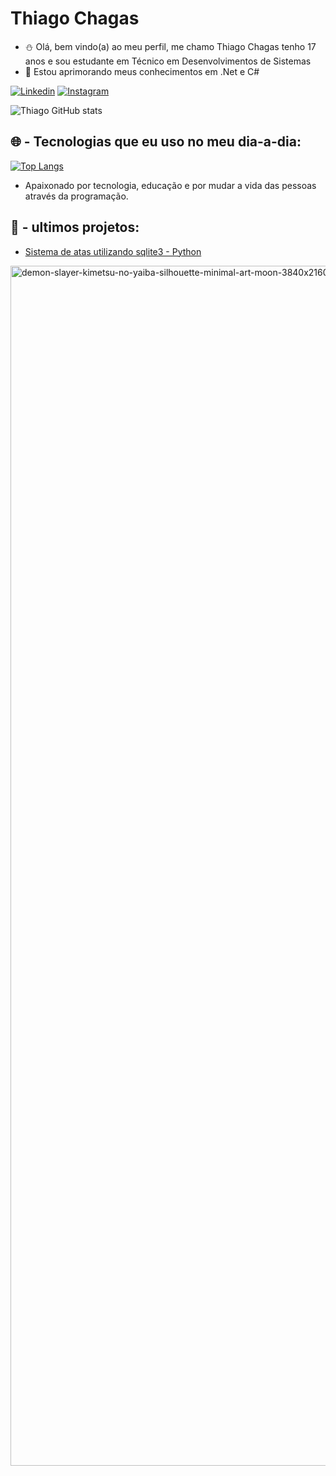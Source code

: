 # Thiago Chagas 
- ⛄ Olá, bem vindo(a) ao meu perfil, me chamo Thiago Chagas tenho 17 anos e sou estudante em Técnico em Desenvolvimentos de Sistemas
- 🌱 Estou aprimorando meus conhecimentos em .Net e C#


[![Linkedin](https://img.shields.io/badge/LinkedIn-0077B5?style=for-the-badge&logo=linkedin&logoColor=white)](https://linkedin.com/in/thiago-chagas-5213b8252/)
[![Instagram](https://img.shields.io/badge/Instagram-E4405F?style=for-the-badge&logo=instagram&logoColor=white)](https://instagram.com/thiago_ch2)

![Thiago GitHub stats](https://github-readme-stats.vercel.app/api?username=ThiagoCh12&show_icons=true&theme=dark)

## 🌐 - Tecnologias que eu uso no meu dia-a-dia:

[![Top Langs](https://github-readme-stats.vercel.app/api/top-langs/?username=ThiagoCh12&hide_compact=true)](https://github.com/ThiagoCh12/github-readme-stats)


- Apaixonado por tecnologia, educação e por mudar a vida das pessoas através da programação.

## 🚀 - ultimos projetos:
- [Sistema de atas utilizando sqlite3 - Python](https://github.com/ThiagoCh12/Sistema_Ata.py)<br/>
<img width="1920" alt="demon-slayer-kimetsu-no-yaiba-silhouette-minimal-art-moon-3840x2160-8306" src="https://user-images.githubusercontent.com/115367029/233213561-8cbfa356-80e3-48ec-acd2-a36a4361b197.png">
